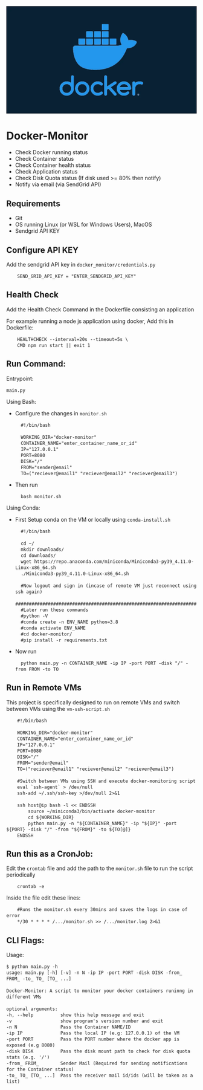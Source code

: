 <img src="https://github.com/deepraj1729/Docker-Monitor/blob/main/media/docker.png">

# Docker-Monitor
- Check Docker running status
- Check Container status
- Check Container health status
- Check Application status
- Check Disk Quota status (If disk used >= 80% then notify)
- Notify via email (via SendGrid API)

## Requirements
- Git
- OS running Linux (or WSL for Windows Users), MacOS
- Sendgrid API KEY

## Configure API KEY
Add the sendgrid API key in `docker_monitor/credentials.py`
        
        SEND_GRID_API_KEY = "ENTER_SENDGRID_API_KEY"
        

## Health Check
Add the Health Check Command in the Dockerfile consisting an application

For example running a node js application using docker,
Add this in Dockerfile:

        HEALTHCHECK --interval=20s --timeout=5s \
        CMD npm run start || exit 1

## Run Command:
Entrypoint: 
    
    main.py
    
    
Using Bash:

- Configure the changes in `monitor.sh`
        
        #!/bin/bash

        WORKING_DIR="docker-monitor"
        CONTAINER_NAME="enter_container_name_or_id"
        IP="127.0.0.1"
        PORT=8080
        DISK="/"
        FROM="sender@email"
        TO=("reciever@email1" "reciever@email2" "reciever@email3")

- Then run
    
        bash monitor.sh
    
Using Conda:
- First Setup conda on the VM or locally using `conda-install.sh`
        
        #!/bin/bash

        cd ~/
        mkdir downloads/
        cd downloads/
        wget https://repo.anaconda.com/miniconda/Miniconda3-py39_4.11.0-Linux-x86_64.sh
        ./Miniconda3-py39_4.11.0-Linux-x86_64.sh

        #Now logout and sign in (incase of remote VM just reconnect using ssh again)
        ############################################################################
        #Later run these commands
        #python -V
        #conda create -n ENV_NAME python=3.8
        #conda activate ENV_NAME
        #cd docker-monitor/
        #pip install -r requirements.txt
        
        
- Now run 
        
        python main.py -n CONTAINER_NAME -ip IP -port PORT -disk "/" -from FROM -to TO

## Run in Remote VMs
This project is specifically designed to run on remote VMs and switch between VMs
using the `vm-ssh-script.sh`

        #!/bin/bash

        WORKING_DIR="docker-monitor"
        CONTAINER_NAME="enter_container_name_or_id"
        IP="127.0.0.1"
        PORT=8080
        DISK="/"
        FROM="sender@email"
        TO=("reciever@email1" "reciever@email2" "reciever@email3")

        #Switch between VMs using SSH and execute docker-monitoring script
        eval `ssh-agent` > /dev/null
        ssh-add ~/.ssh/ssh-key >/dev/null 2>&1

        ssh host@ip bash -l << ENDSSH
            source ~/miniconda3/bin/activate docker-monitor
            cd ${WORKING_DIR}
            python main.py -n "${CONTAINER_NAME}" -ip "${IP}" -port ${PORT} -disk "/" -from "${FROM}" -to ${TO[@]}
        ENDSSH

## Run this as a CronJob:
Edit the `crontab` file and add the path to the `monitor.sh` file to run the script periodically
        
        crontab -e

Inside the file edit these lines:

        #Runs the monitor.sh every 30mins and saves the logs in case of error
        */30 * * * * /.../monitor.sh >> /.../monitor.log 2>&1
        
        
## CLI Flags:
Usage:

    $ python main.py -h
    usage: main.py [-h] [-v] -n N -ip IP -port PORT -disk DISK -from_ FROM_ -to_ TO_ [TO_ ...]

    Docker-Monitor: A script to monitor your docker containers runinng in different VMs

    optional arguments:
    -h, --help          show this help message and exit
    -v                  show program's version number and exit
    -n N                Pass the Container NAME/ID
    -ip IP              Pass the local IP (e.g: 127.0.0.1) of the VM
    -port PORT          Pass the PORT number where the docker app is exposed (e.g 8080)
    -disk DISK          Pass the disk mount path to check for disk quota stats (e.g. '/')
    -from_ FROM_        Sender Mail (Required for sending notifications for the Container status)
    -to_ TO_ [TO_ ...]  Pass the receiver mail id/ids (will be taken as a list)

